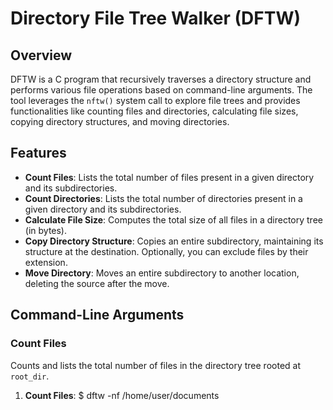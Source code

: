 # Directory File Tree Walker (DFTW)

## Overview
DFTW is a C program that recursively traverses a directory structure and performs various file operations based on command-line arguments. The tool leverages the `nftw()` system call to explore file trees and provides functionalities like counting files and directories, calculating file sizes, copying directory structures, and moving directories.

## Features
- **Count Files**: Lists the total number of files present in a given directory and its subdirectories.
- **Count Directories**: Lists the total number of directories present in a given directory and its subdirectories.
- **Calculate File Size**: Computes the total size of all files in a directory tree (in bytes).
- **Copy Directory Structure**: Copies an entire subdirectory, maintaining its structure at the destination. Optionally, you can exclude files by their extension.
- **Move Directory**: Moves an entire subdirectory to another location, deleting the source after the move.

## Command-Line Arguments

### Count Files
Counts and lists the total number of files in the directory tree rooted at `root_dir`.
1. **Count Files**:  $ dftw -nf /home/user/documents
